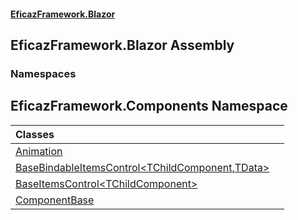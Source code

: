 #### [EficazFramework.Blazor](EficazFrameworkBlazor.md 'EficazFramework Blazor')

## EficazFramework.Blazor Assembly
### Namespaces

<a name='EficazFramework.Components'></a>

## EficazFramework.Components Namespace

| Classes | |
| :--- | :--- |
| [Animation](Animation.md 'EficazFramework.Components.Animation') | |
| [BaseBindableItemsControl&lt;TChildComponent,TData&gt;](BaseBindableItemsControl_TChildComponent,TData_.md 'EficazFramework.Components.BaseBindableItemsControl<TChildComponent,TData>') | |
| [BaseItemsControl&lt;TChildComponent&gt;](BaseItemsControl_TChildComponent_.md 'EficazFramework.Components.BaseItemsControl<TChildComponent>') | |
| [ComponentBase](ComponentBase.md 'EficazFramework.Components.ComponentBase') | |
